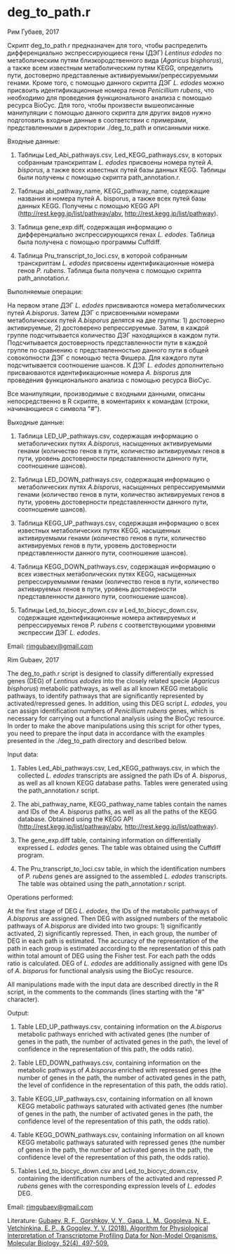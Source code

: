# deg_to_path.r
Рим Губаев, 2017

Скрипт deg_to_path.r предназначен для того, чтобы распределить дифференциально экспрессирующиеся гены (ДЭГ) *Lentinus edodes* по метаболическим путям близкородственного вида (*Agaricus bisphorus*), а также всем известным метаболическим путям KEGG, определить пути, достоверно представленые активируемыми/репрессируемыми генами. Кроме того, с помощью данного скрипта ДЭГ *L. edodes* можно присвоить идентификационные номера генов *Penicillium rubens*, что необходимо для проведения функционального анализа с помощью ресурса BioCyc.
Для того, чтобы произвести вышеописанные манипуляции с помощью данного скрипта для других видов нужно подготовить входные данные в соответствии с примерами, представленными в директории ./deg_to_path и описанными ниже.

Входные данные:

1) Таблицы Led_Abi_pathways.csv, Led_KEGG_pathways.csv, в которых собранным транскриптам *L. edodes* присвоены номера путей *A. bisporus*, а также всех известных путей базы данных KEGG. Таблицы были получены с помощью скрипта path_annotation.r.

2) Таблицы abi_pathway_name,  KEGG_pathway_name, содержащие названия и номера путей A. bisporus, а также всех путей базы данных KEGG. Получены c помощью KEGG API (http://rest.kegg.jp/list/pathway/abv, http://rest.kegg.jp/list/pathway).

3) Таблица gene_exp.diff, содержащая информацию о дифференциально экспрессирующихся генах *L. edodes*. Таблица была получена с помощью программы Cuffdiff.

4) Таблица Pru_transcript_to_loci.csv, в которой собранным транскриптам *L. edodes* присвоены идентификационные номера генов *P. rubens*. Таблица была получена с помощью скрипта path_annotation.r.

Выполняемые операции:

На первом этапе ДЭГ *L. edodes* присвиваются номера метаболических путей *A.bisporus*. Затем ДЭГ с присвоенными номерами метаболических путей *A.bisporus* делятся на две группы: 1) достоверно активируемые, 2) достоверено репрессируемые. Затем, в каждой группе подсчитывается количество ДЭГ находящихся в каждом пути. Подсчитывается достоверность представленности пути в каждой группе по сравнению с представленностью данного пути в общей совокопности ДЭГ с помощью теста Фишера. Для каждого пути подсчитывается соотношение шансов.
К ДЭГ *L. edodes* дополнительно присваюваются идентификационные номера *A. bisporus* для проведения функционального анализа с помощью ресурса BioCyc.

Все манипуляции, производимые с входными данными, описаны непосредственно в R скрипте, в коментариях к командам (строки, начинающиеся с символа "#").

Выходные данные:

1) Таблица LED_UP_pathways.csv, содержащая информацию о метаболических путях *A.bisporus*, насыщенных активируемыми генами (количество генов в пути, количество активируемых генов  в пути, уровень достоверности представленности данного пути, соотношение шансов).

2) Таблица LED_DOWN_pathways.csv, содержащая информацию о метаболических путях *A.bisporus*, насыщенных репрессируемымми генами (количество генов в пути, количество активируемых генов  в пути, уровень достоверности представленности данного пути, соотношение шансов).

3) Таблица KEGG_UP_pathways.csv, содержащая информацию о всех известных метаболических путях KEGG, насыщенных активируемыми генами (количество генов в пути, количество активируемых генов  в пути, уровень достоверности представленности данного пути, соотношение шансов).

4) Таблица KEGG_DOWN_pathways.csv, содержащая информацию о всех известных метаболических путях KEGG, насыщенных репрессируемымми генами (количество генов в пути, количество активируемых генов  в пути, уровень достоверности представленности данного пути, соотношение шансов).

5) Таблицы Led_to_biocyc_down.csv и Led_to_biocyc_down.csv, содержащие идентификационные номера активируемых и репрессируемых генов *P. rubens* с соответствующими уровнями экспрессии ДЭГ *L. edodes*.

Email: rimgubaev@gmail.com

Rim Gubaev, 2017

The deg_to_path.r script is designed to classify differentially expressed genes (DEG) of *Lentinus edodes* into the closely related specie (*Agaricus bisphorus*) metabolic pathways, as well as all known KEGG metabolic pathways, to identify pathways that are significantly represented by activated/repressed genes. In addition, using this DEG script *L. edodes*, you can assign identification numbers of *Penicillium rubens* genes, which is necessary for carrying out a functional analysis using the BioCyc resource. In order to make the above manipulations using this script for other types, you need to prepare the input data in accordance with the examples presented in the ./deg_to_path directory and described below.

Input data:

1) Tables Led_Abi_pathways.csv, Led_KEGG_pathways.csv, in which the collected *L. edodes* transcripts are assigned the path IDs of *A. bisporus*, as well as all known KEGG database paths. Tables were generated using the path_annotation.r script.

2) The abi_pathway_name, KEGG_pathway_name tables contain the names and IDs of the *A. bisporus* paths, as well as all the paths of the KEGG database. Obtained using the KEGG API (http://rest.kegg.jp/list/pathway/abv, http://rest.kegg.jp/list/pathway).

3) The gene_exp.diff table, containing information on differentially expressed *L. edodes* genes. The table was obtained using the Cuffdiff program.

4) The Pru_transcript_to_loci.csv table, in which the identification numbers of *P. rubens* genes are assigned to the assembled *L. edodes* transcripts. The table was obtained using the path_annotation.r script.

Operations performed:

At the first stage of DEG *L. edodes*, the IDs of the metabolic pathways of *A.bisporus* are assigned. Then DEG with assigned numbers of the metabolic pathways of *A.bisporus* are divided into two groups: 1) significantly activated, 2) significantly repressed. Then, in each group, the number of DEG in each path is estimated. The accuracy of the representation of the path in each group is estimated according to the representation of this path within total amount of DEG using the Fisher test. For each path the odds ratio is calculated. DEG of *L. edodes* are additionally assigned with gene IDs of *A. bisporus* for functional analysis using the BioCyc resource.

All manipulations made with the input data are described directly in the R script, in the comments to the commands (lines starting with the "#" character).

Output:

1) Table LED_UP_pathways.csv, containing information on the *A.bisporus* metabolic pathways enriched with activated genes (the number of genes in the path, the number of activated genes in the path, the level of confidence in the representation of this path, the odds ratio).

2) Table LED_DOWN_pathways.csv, containing information on the metabolic pathways of *A.bisporus* enriched with repressed genes (the number of genes in the path, the number of activated genes in the path, the level of confidence in the representation of this path, the odds ratio).

3) Table KEGG_UP_pathways.csv, containing information on all known KEGG metabolic pathways saturated with activated genes (the number of genes in the path, the number of activated genes in the path, the confidence level of the representation of this path, the odds ratio).

4) Table KEGG_DOWN_pathways.csv, containing information on all known KEGG metabolic pathways saturated with repressed genes (the number of genes in the path, the number of activated genes in the path, the confidence level of the representation of this path, the odds ratio).

5) Tables Led_to_biocyc_down.csv and Led_to_biocyc_down.csv, containing the identification numbers of the activated and repressed *P. rubens* genes with the corresponding expression levels of *L. edodes* DEG.

Email: rimgubaev@gmail.com

Literature:
[Gubaev, R. F., Gorshkov, V. Y., Gapa, L. M., Gogoleva, N. E., Vetchinkina, E. P., & Gogolev, Y. V. (2018). Algorithm for Physiological Interpretation of Transcriptome Profiling Data for Non-Model Organisms. Molecular Biology, 52(4), 497-509.](https://doi.org/10.1134/S0026893318040076)

